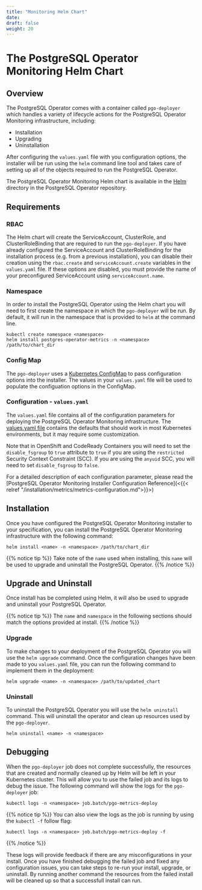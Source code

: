 ```yaml
---
title: "Monitoring Helm Chart"
date:
draft: false
weight: 20
---
```


# The PostgreSQL Operator Monitoring Helm Chart

## Overview

The PostgreSQL Operator comes with a container called `pgo-deployer` which
handles a variety of lifecycle actions for the PostgreSQL Operator Monitoring infrastructure,
including:

- Installation
- Upgrading
- Uninstallation

After configuring the `values.yaml` file with you configuration options, the
installer will be run using the `helm` command line tool and takes care of
setting up all of the objects required to run the PostgreSQL Operator.

The PostgreSQL Operator Monitoring Helm chart is available in the
[Helm](https://github.com/CrunchyData/postgres-operator/tree/master/installers/metrics/helm)
directory in the PostgreSQL Operator repository.

## Requirements

### RBAC

The Helm chart will create the ServiceAccount, ClusterRole, and ClusterRoleBinding
that are required to run the `pgo-deployer`. If you have already configured the
ServiceAccount and ClusterRoleBinding for the installation process (e.g. from a
previous installation), you can disable their creation using the `rbac.create`
and `serviceAccount.create` variables in the `values.yaml` file. If these options
are disabled, you must provide the name of your preconfigured ServiceAccount using
`serviceAccount.name`.

### Namespace

In order to install the PostgreSQL Operator using the Helm chart you will need
to first create the namespace in which the `pgo-deployer` will be run. By default,
it will run in the namespace that is provided to `helm` at the command line.

```
kubectl create namespace <namespace>
helm install postgres-operator-metrics -n <namespace> /path/to/chart_dir
```

### Config Map

The `pgo-deployer` uses a [Kubernetes ConfigMap](https://kubernetes.io/docs/concepts/configuration/configmap/)
to pass configuration options into the installer. The values in your `values.yaml`
file will be used to populate the configuation options in the ConfigMap.

### Configuration - `values.yaml`

The `values.yaml` file contains all of the configuration parameters for deploying
the PostgreSQL Operator Monitoring infrastructure.
The [values.yaml file](https://github.com/CrunchyData/postgres-operator/blob/master/installers/metrics/helm/values.yaml)
contains the defaults that should work in most Kubernetes environments, but it may require some customization.

Note that in OpenShift and CodeReady Containers you will need to set the
`disable_fsgroup` to `true` attribute to `true` if you are using the
`restricted` Security Context Constraint (SCC). If you are using the `anyuid`
SCC, you will need to set `disable_fsgroup` to `false`.

For a detailed description of each configuration parameter, please read the
[PostgreSQL Operator Monitoring Installer Configuration Reference](<{{< relref "/installation/metrics/metrics-configuration.md">}}>)

## Installation

Once you have configured the PostgreSQL Operator Monitoring installer to your
specification, you can install the PostgreSQL Operator Monitoring infrastructure
with the following command:

```shell
helm install <name> -n <namespace> /path/to/chart_dir
```

{{% notice tip %}}
Take note of the `name` used when installing, this `name` will be used to
upgrade and uninstall the PostgreSQL Operator.
{{% /notice %}}

## Upgrade and Uninstall

Once install has be completed using Helm, it will also be used to upgrade and
uninstall your PostgreSQL Operator.

{{% notice tip %}}
The `name` and `namespace` in the following sections should match the options
provided at install.
{{% /notice %}}

### Upgrade

To make changes to your deployment of the PostgreSQL Operator you will use the
`helm upgrade` command. Once the configuration changes have been made to you
`values.yaml` file, you can run the following command to implement them in the
deployment:

```shell
helm upgrade <name> -n <namespace> /path/to/updated_chart
```

### Uninstall

To uninstall the PostgreSQL Operator you will use the `helm uninstall` command.
This will uninstall the operator and clean up resources used by the `pgo-deployer`.

```shell
helm uninstall <name> -n <namespace>
```

## Debugging

When the `pgo-deployer` job does not complete successfully, the resources that
are created and normally cleaned up by Helm will be left in your
Kubernetes cluster. This will allow you to use the failed job and its logs to
debug the issue. The following command will show the logs for the `pgo-deployer`
job:

```shell
kubectl logs -n <namespace> job.batch/pgo-metrics-deploy
```

{{% notice tip %}}
You can also view the logs as the job is running by using the `kubectl -f`
follow flag:
```shell
kubectl logs -n <namespace> job.batch/pgo-metrics-deploy -f
```
{{% /notice %}}


These logs will provide feedback if there are any misconfigurations in your
install. Once you have finished debugging the failed job and fixed any configuration
issues, you can take steps to re-run your install, upgrade, or uninstall. By
running another command the resources from the failed install will be cleaned up
so that a successfull install can run.
